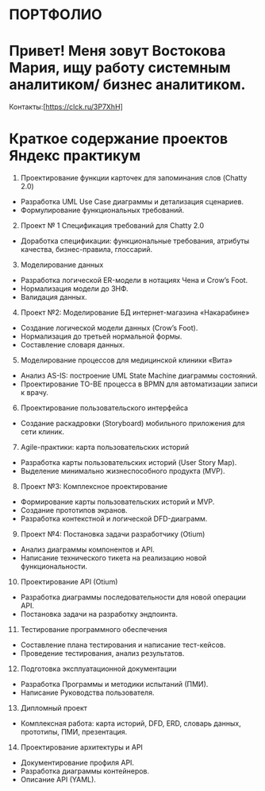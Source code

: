 # ПОРТФОЛИО
# Привет! Меня зовут Востокова Мария, ищу работу системным аналитиком/ бизнес аналитиком.
Контакты:[https://clck.ru/3P7XhH]

# Краткое содержание проектов Яндекс практикум
1. Проектирование функции карточек для запоминания слов (Chatty 2.0)
- Разработка UML Use Case диаграммы и детализация сценариев.
- Формулирование функциональных требований.

2. Проект № 1 Спецификация требований для Chatty 2.0
- Доработка спецификации: функциональные требования, атрибуты качества, бизнес-правила, глоссарий.

3. Моделирование данных
- Разработка логической ER-модели в нотациях Чена и Crow’s Foot.
- Нормализация модели до 3НФ.
- Валидация данных.

4. Проект №2: Моделирование БД интернет-магазина «Накарабине»
- Создание логической модели данных (Crow’s Foot).
- Нормализация до третьей нормальной формы.
- Составление словаря данных.

5. Моделирование процессов для медицинской клиники «Вита»
- Анализ AS-IS: построение UML State Machine диаграммы состояний.
- Проектирование TO-BE процесса в BPMN для автоматизации записи к врачу.

6. Проектирование пользовательского интерфейса
- Создание раскадровки (Storyboard) мобильного приложения для сети клиник.

7. Agile-практики: карта пользовательских историй
- Разработка карты пользовательских историй (User Story Map).
- Выделение минимально жизнеспособного продукта (MVP).

8. Проект №3: Комплексное проектирование
- Формирование карты пользовательских историй и MVP.
- Создание прототипов экранов.
- Разработка контекстной и логической DFD-диаграмм.

9. Проект №4: Постановка задачи разработчику (Otium)
- Анализ диаграммы компонентов и API.
- Написание технического тикета на реализацию новой функциональности.

10. Проектирование API (Otium)
- Разработка диаграммы последовательности для новой операции API.
- Постановка задачи на разработку эндпоинта.

11. Тестирование программного обеспечения
- Составление плана тестирования и написание тест-кейсов.
- Проведение тестирования, анализ результатов.

12. Подготовка эксплуатационной документации
- Разработка Программы и методики испытаний (ПМИ).
- Написание Руководства пользователя.

13. Дипломный проект
- Комплексная работа: карта историй, DFD, ERD, словарь данных, прототипы, ПМИ, презентация.

14. Проектирование архитектуры и API
- Документирование профиля API.
- Разработка диаграммы контейнеров.
- Описание API (YAML).
